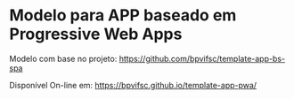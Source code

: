 # Modelo para APP baseado em Progressive Web Apps

Modelo com base no projeto: https://github.com/bpvifsc/template-app-bs-spa

Disponível On-line em: https://bpvifsc.github.io/template-app-pwa/





